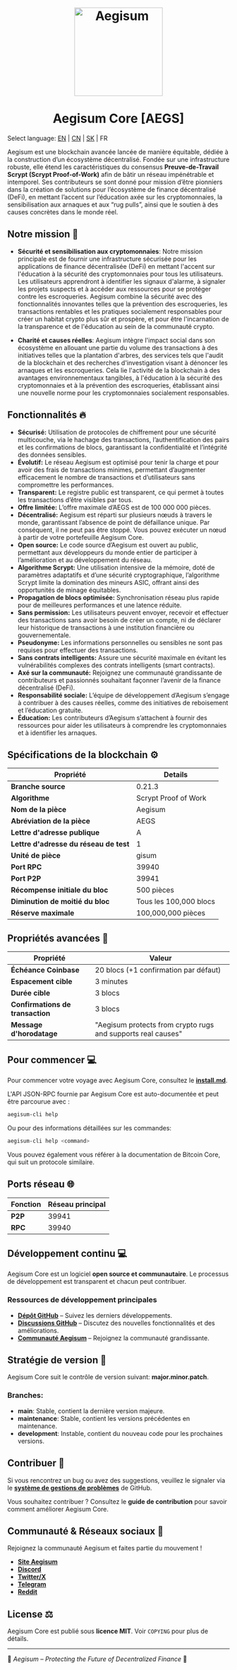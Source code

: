 <h1 align="center">
<img src="https://aegisum.com/aegs.png" alt="Aegisum" width="200"/>
<br/><br/>
Aegisum Core [AEGS]
</h1>

Select language: [EN](./README.md) | [CN](./README_zh_CN.md) | [SK](./README_sk_SK.md) | FR

Aegisum est une blockchain avancée lancée de manière équitable, dédiée à la construction d’un écosystème décentralisé. Fondée sur une infrastructure robuste, elle étend les caractéristiques du consensus **Preuve-de-Travail Scrypt (Scrypt Proof-of-Work)** afin de bâtir un réseau impénétrable et intemporel.
Ses contributeurs se sont donné pour mission d’être pionniers dans la création de solutions pour l’écosystème de finance décentralisé (DeFi), en mettant l’accent sur l’éducation axée sur les cryptomonnaies, la sensibilisation aux arnaques et aux “rug pulls”, ainsi que le soutien à des causes concrètes dans le monde réel.

## Notre mission 🎯

- **Sécurité et sensibilisation aux cryptomonnaies**: Notre mission principale est de fournir une infrastructure sécurisée pour les applications de finance décentralisée (DeFi) en mettant l'accent sur l'éducation à la sécurité des cryptomonnaies pour tous les utilisateurs. Les utilisateurs apprendront à identifier les signaux d'alarme, à signaler les projets suspects et à accéder aux ressources pour se protéger contre les escroqueries. Aegisum combine la sécurité avec des fonctionnalités innovantes telles que la prévention des escroqueries, les transactions rentables et les pratiques socialement responsables pour créer un habitat crypto plus sûr et prospère, et pour être l'incarnation de la transparence et de l'éducation au sein de la communauté crypto.

- **Charité et causes réelles**: Aegisum intègre l'impact social dans son écosystème en allouant une partie du volume des transactions à des initiatives telles que la plantation d'arbres, des services tels que l'audit de la blockchain et des recherches d'investigation visant à dénoncer les arnaques et les escroqueries. Cela lie l'activité de la blockchain à des avantages environnementaux tangibles, à l'éducation à la sécurité des cryptomonnaies et à la prévention des escroqueries, établissant ainsi une nouvelle norme pour les cryptomonnaies socialement responsables.

## Fonctionnalités 🔥

- **Sécurisé:** Utilisation de protocoles de chiffrement pour une sécurité multicouche, via le hachage des transactions, l’authentification des pairs et les confirmations de blocs, garantissant la confidentialité et l’intégrité des données sensibles.
- **Évolutif:** Le réseau Aegisum est optimisé pour tenir la charge et pour avoir des frais de transactions minimes, permettant d’augmenter efficacement le nombre de transactions et d’utilisateurs sans compromettre les performances.
- **Transparent:** Le registre public est transparent, ce qui permet à toutes les transactions d’être visibles par tous.
- **Offre limitée:** L’offre maximale d’AEGS est de 100 000 000 pièces.
- **Décentralisé:** Aegisum est réparti sur plusieurs nœuds à travers le monde, garantissant l’absence de point de défaillance unique. Par conséquent, il ne peut pas être stoppé. Vous pouvez exécuter un nœud à partir de votre portefeuille Aegisum Core.
- **Open source:** Le code source d’Aegisum est ouvert au public, permettant aux développeurs du monde entier de participer à l’amélioration et au développement du réseau.
- **Algorithme Scrypt:** Une utilisation intensive de la mémoire, doté de paramètres adaptatifs et d’une sécurité cryptographique, l’algorithme Scrypt limite la domination des mineurs ASIC, offrant ainsi des opportunités de minage équitables.
- **Propagation de blocs optimisée:** Synchronisation réseau plus rapide pour de meilleures performances et une latence réduite.
- **Sans permission:** Les utilisateurs peuvent envoyer, recevoir et effectuer des transactions sans avoir besoin de créer un compte, ni de déclarer leur historique de transactions à une institution financière ou gouvernementale.
- **Pseudonyme:** Les informations personnelles ou sensibles ne sont pas requises pour effectuer des transactions.
- **Sans contrats intelligents:** Assure une sécurité maximale en évitant les vulnérabilités complexes des contrats intelligents (smart contracts).
- **Axé sur la communauté:** Rejoignez une communauté grandissante de contributeurs et passionnés souhaitant façonner l’avenir de la finance décentralisé (DeFi).
- **Responsabilité sociale:** L’équipe de développement d’Aegisum s’engage à contribuer à des causes réelles, comme des initiatives de reboisement et l’éducation gratuite.
- **Éducation:** Les contributeurs d’Aegisum s’attachent à fournir des ressources pour aider les utilisateurs à comprendre les cryptomonnaies et à identifier les arnaques.

## Spécifications de la blockchain ⚙️

| **Propriété**             | **Details**                    |
|---------------------------|--------------------------------|
| **Branche source**        | 0.21.3                         |
| **Algorithme**            | Scrypt Proof of Work           |
| **Nom de la pièce**       | Aegisum                        |
| **Abréviation de la pièce** | AEGS                         |
| **Lettre d'adresse publique** | A                          |
| **Lettre d'adresse du réseau de test** | 1                 |
| **Unité de pièce**        | gisum                          |
| **Port RPC**              | 39940                          |
| **Port P2P**              | 39941                          |
| **Récompense initiale du bloc** | 500 pièces               |
| **Diminution de moitié du bloc** | Tous les 100,000 blocs  |
| **Réserve maximale**      | 100,000,000 pièces             |

## Propriétés avancées 🚀

| **Propriété**            | **Valeur**                                                   |
|--------------------------|--------------------------------------------------------------|
| **Échéance Coinbase**    | 20 blocs (+1 confirmation par défaut)                        |
| **Espacement cible**     | 3 minutes                                                    |
| **Durée cible**          | 3 blocs                                                      |
| **Confirmations de transaction** | 3 blocs                                              |
| **Message d'horodatage** | "Aegisum protects from crypto rugs and supports real causes" |

## Pour commencer 💻

Pour commencer votre voyage avec Aegisum Core, consultez le **[install.md](https://github.com/Aegisum/aegisum-core/blob/main/INSTALL.md)**.

L'API JSON-RPC fournie par Aegisum Core est auto-documentée et peut être parcourue avec :
```bash
aegisum-cli help
```
Ou pour des informations détaillées sur les commandes:
```bash
aegisum-cli help <command>
```
Vous pouvez également vous référer à la documentation de Bitcoin Core, qui suit un protocole similaire.

## Ports réseau 🌐

| **Fonction** | **Réseau principal** |
|--------------|----------------------|
| **P2P**      | 39941                |
| **RPC**      | 39940                |

## Développement continu 💻

Aegisum Core est un logiciel **open source et communautaire**. Le processus de développement est transparent et chacun peut contribuer.

### Ressources de développement principales
- **[Dépôt GitHub](https://github.com/Aegisum/aegisum-core)** – Suivez les derniers développements.
- **[Discussions GitHub](https://github.com/Aegisum/aegisum-core/discussions)** – Discutez des nouvelles fonctionnalités et des améliorations.
- **[Communauté Aegisum](https://github.com/Aegisum/aegisum-core?tab=readme-ov-file#community--socials-)** – Rejoignez la communauté grandissante.

## Stratégie de version 📌

Aegisum Core suit le contrôle de version suivant: **major.minor.patch**.

### Branches:
- **main**: Stable, contient la dernière version majeure.
- **maintenance**: Stable, contient les versions précédentes en maintenance.
- **development**: Instable, contient du nouveau code pour les prochaines versions.

## Contribuer 🤝

Si vous rencontrez un bug ou avez des suggestions, veuillez le signaler via le **[système de gestions de problèmes](https://github.com/aegisum/aegisum-core/issues)** de GitHub.

Vous souhaitez contribuer ? Consultez le **guide de contribution** pour savoir comment améliorer Aegisum Core.

## Communauté & Réseaux sociaux 🐉

Rejoignez la communauté Aegisum et faites partie du mouvement !

- **[Site Aegisum](https://aegisum.com)**
- **[Discord](https://discord.gg/4E5caDKkeP)**
- **[Twitter/X](https://twitter.com/aegisum)**
- **[Telegram](https://t.me/aegisum)**
- **[Reddit](https://reddit.com/r/aegisum)**

## License ⚖️

Aegisum Core est publié sous **licence MIT**. Voir `COPYING` pour plus de détails.

---

🚀 *Aegisum – Protecting the Future of Decentralized Finance* 🚀
